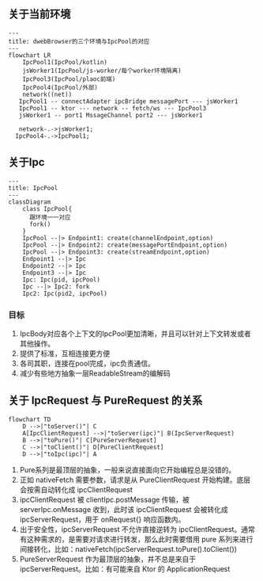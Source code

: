 ## 关于当前环境

```mermaid
---
title: dwebBrowser的三个环境与IpcPool的对应
---
flowchart LR
    IpcPool1(IpcPool/kotlin)
    jsWorker1(IpcPool/js-worker/每个worker环境隔离)
    IpcPool3(IpcPool/plaoc前端)
    IpcPool4(IpcPool/外部)
    network((net))
   IpcPool1 -- connectAdapter ipcBridge messagePort --- jsWorker1
   IpcPool1 -- ktor --- network -- fetch/ws --- IpcPool3
   jsWorker1 -- port1 MssageChannel port2 --- jsWorker1

   network-.->jsWorker1;
  IpcPool4-.->IpcPool1;
```


## 关于Ipc

```mermaid
---
title: IpcPool
---
classDiagram
    class IpcPool{
      跟环境一一对应
      fork()
    }
    IpcPool --|> Endpoint1: create(channelEndpoint,option)
    IpcPool --|> Endpoint2: create(messagePortEndpoint,option)
    IpcPool --|> Endpoint3: create(streamEndpoint,option)
    Endpoint1 --|> Ipc
    Endpoint2 --|> Ipc
    Endpoint3 --|> Ipc
    Ipc: Ipc(pid, ipcPool) 
    Ipc --|> Ipc2: fork
    Ipc2: Ipc(pid2, ipcPool) 
```

### 目标
1. IpcBody对应各个上下文的IpcPool更加清晰，并且可以针对上下文转发或者其他操作。
2. 提供了标准，互相连接更方便
3. 各司其职，连接在pool完成，ipc负责通信。
4. 减少有些地方抽象一层ReadableStream的编解码

## 关于 IpcRequest 与 PureRequest 的关系

```mermaid
flowchart TD
    D -->|"toServer()"| C
    A[IpcClientRequest] -->|"toServer(ipc)"| B(IpcServerRequest)
    B -->|"toPure()"| C[PureServerRequest]
    C -->|"toClient()"| D[PureClientRequest]
    D -->|"toIpc(ipc)"| A
```

1. Pure系列是最顶层的抽象，一般来说直接面向它开始编程总是没错的。
2. 正如 nativeFetch 需要参数，请求是从 PureClientRequest 开始构建。底层会按需自动转化成
   ipcClientRequest
3. ipcClientRequest 被 clientIpc.postMessage 传输，被 serverIpc.onMessage 收到，此时该
   ipcClientRequest 会被转化成 ipcServerRequest，用于 onRequest{} 响应函数内。
4. 出于安全性，ipcServerRequest 不允许直接逆转为 ipcClientRequest。通常有这种需求的，是需要对请求进行转发，那么此时需要借用
   pure 系列来进行间接转化，比如：nativeFetch(ipcServerRequest.toPure().toClient())
5. PureServerRequest 作为最顶层的抽象，并不总是来自于 ipcServerRequest。比如：有可能来自 Ktor 的
   ApplicationRequest